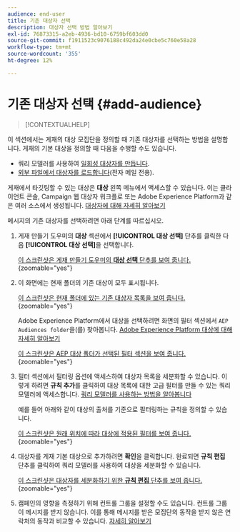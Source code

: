 ```yaml
---
audience: end-user
title: 기존 대상자 선택
description: 대상자 선택 방법 알아보기
exl-id: 76873315-a2eb-4936-bd10-6759bf603dd0
source-git-commit: f1911523c9076188c492da24e0cbe5c760e58a28
workflow-type: tm+mt
source-wordcount: '355'
ht-degree: 12%

---
```


# 기존 대상자 선택 {#add-audience}

>[!CONTEXTUALHELP]
>
이 섹션에서는 게재의 대상 모집단을 정의할 때 기존 대상자를 선택하는 방법을 설명합니다. 게재의 기본 대상을 정의할 때 다음을 수행할 수도 있습니다.
* 쿼리 모델러를 사용하여 [일회성 대상자를 만듭니다](one-time-audience.md).
* [외부 파일에서 대상자를 로드합니다](file-audience.md)(전자 메일 전용).

게재에서 타깃팅할 수 있는 대상은 **대상** 왼쪽 메뉴에서 액세스할 수 있습니다. 이는 클라이언트 콘솔, Campaign 웹 대상자 워크플로 또는 Adobe Experience Platform과 같은 여러 소스에서 생성됩니다. [대상자에 대해 자세히 알아보기](manage-audience.md)

메시지의 기존 대상자를 선택하려면 아래 단계를 따르십시오.

1. 게재 만들기 도우미의 **대상** 섹션에서 **[!UICONTROL 대상 선택]** 단추를 클릭한 다음 **[!UICONTROL 대상 선택]**&#x200B;을 선택합니다.

   [이 스크린샷은 게재 만들기 도우미의 **대상 선택** 단추를 보여 줍니다.](assets/create-audience.png){zoomable="yes"}

1. 이 화면에는 현재 폴더의 기존 대상이 모두 표시됩니다.

   [이 스크린샷은 현재 폴더에 있는 기존 대상자 목록을 보여 줍니다.](assets/create-audience2.png){zoomable="yes"}

   Adobe Experience Platform에서 대상을 선택하려면 화면의 필터 섹션에서 `AEP Audiences folder`을(를) 찾아봅니다. [Adobe Experience Platform 대상에 대해 자세히 알아보기](manage-audience.md#monitor)

   [이 스크린샷은 AEP 대상 폴더가 선택된 필터 섹션을 보여 줍니다.](assets/select-audience-folder.png){zoomable="yes"}

1. 필터 섹션에서 필터링 옵션에 액세스하여 대상자 목록을 세분화할 수 있습니다. 이렇게 하려면 **규칙 추가**&#x200B;를 클릭하여 대상 목록에 대한 고급 필터를 만들 수 있는 쿼리 모델러에 액세스합니다. [쿼리 모델러를 사용하는 방법을 알아봅니다](../query/query-modeler-overview.md)

   예를 들어 아래와 같이 대상의 출처를 기준으로 필터링하는 규칙을 정의할 수 있습니다.

   [이 스크린샷은 원래 위치에 따라 대상에 적용된 필터를 보여 줍니다.](assets/filter-on-aep-audience.png){zoomable="yes"}

1. 대상자를 게재 기본 대상으로 추가하려면 **확인**&#x200B;을 클릭합니다. 완료되면 **규칙 편집** 단추를 클릭하여 쿼리 모델러를 사용하여 대상을 세분화할 수 있습니다.

   [이 스크린샷은 대상자를 세분화하기 위한 **규칙 편집** 단추를 보여 줍니다.](assets/refine-audience.png){zoomable="yes"}

1. 캠페인의 영향을 측정하기 위해 컨트롤 그룹을 설정할 수도 있습니다. 컨트롤 그룹이 메시지를 받지 않습니다. 이를 통해 메시지를 받은 모집단의 동작을 받지 않은 연락처의 동작과 비교할 수 있습니다. [자세히 알아보기](control-group.md)
